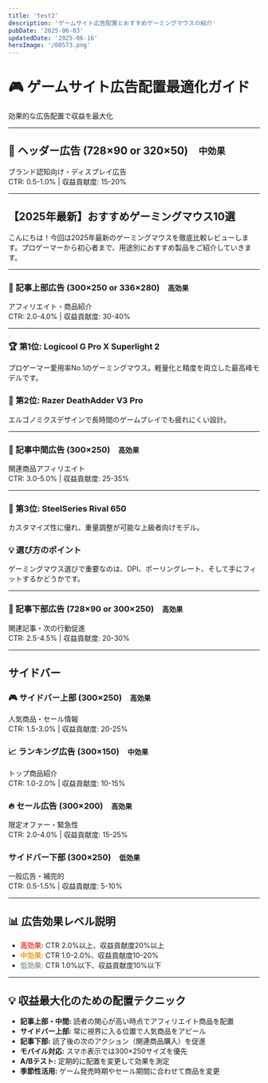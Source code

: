 ```yaml
---
title: 'test2'
description: 'ゲームサイト広告配置とおすすめゲーミングマウスの紹介'
pubDate: '2025-06-03'
updatedDate: '2025-06-16'
heroImage: '/00573.png'
---
```


# 🎮 ゲームサイト広告配置最適化ガイド

効果的な広告配置で収益を最大化

---

## 📢 ヘッダー広告 (728×90 or 320×50)　`中効果`

ブランド認知向け・ディスプレイ広告  
CTR: 0.5-1.0% | 収益貢献度: 15-20%

---

## 【2025年最新】おすすめゲーミングマウス10選

こんにちは！今回は2025年最新のゲーミングマウスを徹底比較レビューします。プロゲーマーから初心者まで、用途別におすすめ製品をご紹介していきます。

---

### 🎯 記事上部広告 (300×250 or 336×280)　`高効果`

アフィリエイト・商品紹介  
CTR: 2.0-4.0% | 収益貢献度: 30-40%

---

### 🏆 第1位: Logicool G Pro X Superlight 2

プロゲーマー愛用率No.1のゲーミングマウス。軽量化と精度を両立した最高峰モデルです。

### 🥈 第2位: Razer DeathAdder V3 Pro

エルゴノミクスデザインで長時間のゲームプレイでも疲れにくい設計。

---

### 🎯 記事中間広告 (300×250)　`高効果`

関連商品アフィリエイト  
CTR: 3.0-5.0% | 収益貢献度: 25-35%

---

### 🥉 第3位: SteelSeries Rival 650

カスタマイズ性に優れ、重量調整が可能な上級者向けモデル。

### 💡 選び方のポイント

ゲーミングマウス選びで重要なのは、DPI、ポーリングレート、そして手にフィットするかどうかです。

---

### 🎯 記事下部広告 (728×90 or 300×250)　`高効果`

関連記事・次の行動促進  
CTR: 2.5-4.5% | 収益貢献度: 20-30%

---

## サイドバー

### 🎮 サイドバー上部 (300×250)　`高効果`

人気商品・セール情報  
CTR: 1.5-3.0% | 収益貢献度: 20-25%

### 📈 ランキング広告 (300×150)　`中効果`

トップ商品紹介  
CTR: 1.0-2.0% | 収益貢献度: 10-15%

### 🔥 セール広告 (300×200)　`高効果`

限定オファー・緊急性  
CTR: 2.0-4.0% | 収益貢献度: 15-25%

### サイドバー下部 (300×250)　`低効果`

一般広告・補完的  
CTR: 0.5-1.5% | 収益貢献度: 5-10%

---

## 📊 広告効果レベル説明

- <span style="color:#e74c3c">**高効果:**</span> CTR 2.0%以上、収益貢献度20%以上
- <span style="color:#f39c12">**中効果:**</span> CTR 1.0-2.0%、収益貢献度10-20%
- <span style="color:#95a5a6">**低効果:**</span> CTR 1.0%以下、収益貢献度10%以下

---

## 💡 収益最大化のための配置テクニック

- **記事上部・中間:** 読者の関心が高い時点でアフィリエイト商品を配置
- **サイドバー上部:** 常に視界に入る位置で人気商品をアピール
- **記事下部:** 読了後の次のアクション（関連商品購入）を促進
- **モバイル対応:** スマホ表示では300×250サイズを優先
- **A/Bテスト:** 定期的に配置を変更して効果を測定
- **季節性活用:** ゲーム発売時期やセール期間に合わせて商品を変更

